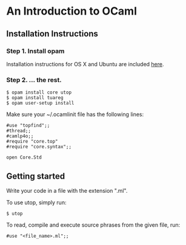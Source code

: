 # An Introduction to OCaml

## Installation Instructions

### Step 1. Install opam
Installation instructions for OS X and Ubuntu are included [here](http://opam.ocaml.org/doc/Install.html).

### Step 2. ... the rest.

```
$ opam install core utop
$ opam install tuareg
$ opam user-setup install
```
Make sure your ~/.ocamlinit file has the following lines:
```
#use "topfind";;
#thread;;
#camlp4o;;
#require "core.top"
#require "core.syntax";;

open Core.Std
```

## Getting started

Write your code in a file with the extension ".ml".

To use utop, simply run:
```
$ utop
```

To read, compile and execute source phrases from the given file, run:
```
#use "<file_name>.ml";;
```
